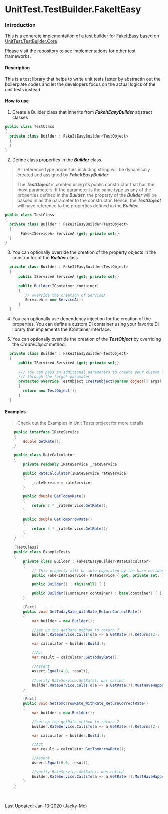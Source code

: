 # UnitTest.TestBuilder.FakeItEasy

### Introduction

This is a concrete implementation of a test builder for [FakeItEasy](https://fakeiteasy.github.io) based on [UnitTest.TestBuilder.Core](https://github.com/Jacky-Mo/UnitTest.TestBuilder.Core)

Please visit the repository to see implementations for other test frameworks.

#### Description
This is a test library that helps to write unit tests faster by abstractin out the boilerplate codes and let the developers focus on the actual logics of the unit tests instead.

#### How to use
1. Create a Builder class that inherits from ***FakeItEasyBuilder*** abstract classes
   

```C#
public class TestClass
{
  private class Builder : FakeItEasyBuilder<TestObject>
  {
  }
}
```

2. Define class properties in the ***Builder*** class. 
> All reference type properties including string will be dynamically created and assigned by ***FakeItEasyBuilder***.
>
> The ***TestObject*** is created using its public constructor that has the most parameters. If the parameter is the same type as any of the properties defined
> in the ***Builder***, the property of the ***Builder*** will be passed in as the parameter to the constructor. Hence, the ***TestObject*** will have reference
> to the properties defined in the ***Builder***.

```C#
public class TestClass
{
  private class Builder : FakeItEasyBuilder<TestObject>
  {
       Fake<IServiceA> ServiceA {get; private set;}
  }
}
```

3. You can optionally override the creation of the property objects in the constructor of the ***Builder*** class

```C#
  private class Builder : FakeItEasyBuilder<TestObject>
  {
      public IServiceA ServiceA {get; private set;}
      
      public Builder(IContainer container)
      {
         // override the creation of ServiceA
         ServiceA = new ServiceA();
      }
  }
```

4. You can optionally use dependency injection for the creation of the properties. You can define a custom DI container using your favorite DI library that implements the IContainer interface.


5. You can optionally override the creation of the ***TestObject*** by overriding the *CreateObject* method.

```C#
  private class Builder : FakeItEasyBuilder<TestObject>
  {
      public IServiceA ServiceA {get; private set;}
      
      /// You can pass in additional parameters to create your custom TestObject
      /// through the *args* paramater
      protected override TestObject CreateObject(params object[] args)
      {
        return new TestObject();
      }
  }
```

#### Examples

> Check out the Examples in Unit Tests project for more details

```C#
    public interface IRateService
    {
        double GetRate();
    }

    public class RateCalculator
    {
        private readonly IRateService _rateService;

        public RateCalculator(IRateService rateService)
        {
            _rateService = rateService;
        }

        public double GetTodayRate()
        {
            return 2 * _rateService.GetRate();
        }

        public double GetTomorrowRate()
        {
            return 3 * _rateService.GetRate();
        }
    }

    [TestClass]
    public class ExampleTests
    {
        private class Builder : FakeItEasyBuilder<RateCalculator>
        {
            // This property will be auto-populated by the base builder
            public Fake<IRateService> RateService { get; private set; }

            public Builder() : this(null) { }

            public Builder(IContainer container) : base(container) { }
        }

        [Fact]
        public void GetTodayRate_WithRate_ReturnCorrectRate()
        {
            var builder = new Builder();

            //set up the getRate method to return 2
            builder.RateService.CallsTo(a => a.GetRate()).Returns(2);

            var calculator = builder.Build();

            //Act
            var result = calculator.GetTodayRate();

            //Assert
            Assert.Equal(4.0, result);

            //verify RateService.GetRate() was called
            builder.RateService.CallsTo(a => a.GetRate()).MustHaveHappened();
        }

        [Fact]
        public void GetTomorrowRate_WithRate_ReturnCorrectRate()
        {
            var builder = new Builder();

            //set up the getRate method to return 2
            builder.RateService.CallsTo(a => a.GetRate()).Returns(2);

            var calculator = builder.Build();

            //Act
            var result = calculator.GetTomorrowRate();

            //Assert
            Assert.Equal(6.0, result);

            //verify RateService.GetRate() was called
            builder.RateService.CallsTo(a => a.GetRate()).MustHaveHappened();
        }
    }
```

<br>
<br>
Last Updated: Jan-13-2020 (Jacky-Mo)